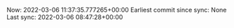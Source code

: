 Now: 2022-03-06 11:37:35.777265+00:00 Earliest commit since sync: None Last sync: 2022-03-06 08:47:28+00:00
